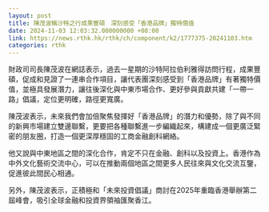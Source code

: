 ```yaml
---
layout: post
title: 陳茂波稱沙特之行成果豐碩　深刻感受「香港品牌」獨特價值
date: 2024-11-03 12:03:32.000000000 +08:00
link: https://news.rthk.hk/rthk/ch/component/k2/1777375-20241103.htm
categories: rthk
---
```


財政司司長陳茂波在網誌表示，過去一星期的沙特阿拉伯利雅得訪問行程，成果豐碩，促成和見證了一連串合作項目，讓代表團深刻感受到「香港品牌」有著獨特價值，並極具發展潛力，讓往後深化與中東市場合作、更好參與貢獻共建「一帶一路」倡議，定位更明確，路徑更寬廣。

陳茂波表示，未來我們會加倍聚焦發揮好「香港品牌」的潛力和優勢，除了與不同的新興市場建立雙邊聯繫，更要把各種聯繫進一步編織起來，構建成一個更廣泛緊密的朋友圈，打造一個更深厚穩固的工商金融創科網絡。

他又說與中東地區之間的深化合作，肯定不只在金融、創科以及投資上。香港作為中外文化藝術交流中心，可以在推動兩個地區之間更多人民往來與文化交流互鑒，促進彼此間民心相通。

另外，陳茂波表示，正積極和「未來投資倡議」商討在2025年重臨香港舉辦第二屆峰會，吸引全球金融和投資界領袖匯聚香江。
